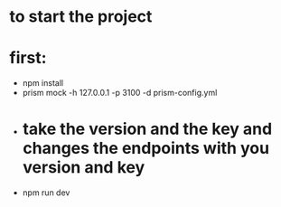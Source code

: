 # to start the project

# first: 

- npm install
- prism mock -h 127.0.0.1 -p 3100 -d prism-config.yml
- # take the version and the key and changes the endpoints with you version and key
- npm run dev
